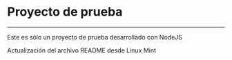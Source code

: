 # Proyecto de prueba
***
Este es sólo un proyecto de prueba desarrollado con NodeJS

Actualización del archivo README desde Linux Mint
